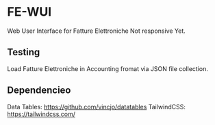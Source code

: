 # FE-WUI
Web User Interface for Fatture Elettroniche
Not responsive Yet.

## Testing
Load Fatture Elettroniche in Accounting fromat via JSON file collection. 

## Dependencieo
Data Tables: https://github.com/vincjo/datatables
TailwindCSS: https://tailwindcss.com/

